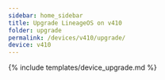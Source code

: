 ```yaml
---
sidebar: home_sidebar
title: Upgrade LineageOS on v410
folder: upgrade
permalink: /devices/v410/upgrade/
device: v410
---
```

{% include templates/device_upgrade.md %}
